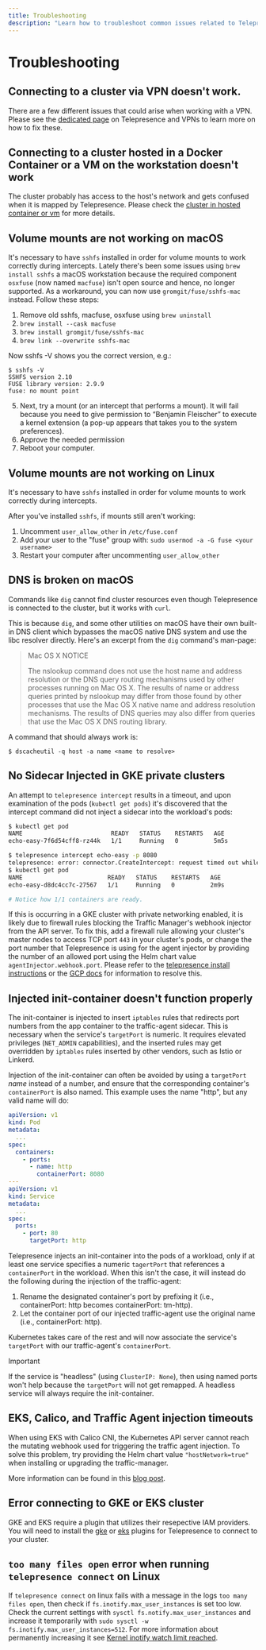 ```yaml
---
title: Troubleshooting
description: "Learn how to troubleshoot common issues related to Telepresence, including intercept issues, cluster connection issues, and errors related to Ambassador Cloud."
---
```


# Troubleshooting

## Connecting to a cluster via VPN doesn't work.

There are a few different issues that could arise when working with a VPN. Please see the [dedicated page](reference/vpn.md) on Telepresence and VPNs to learn more on how to fix these.

## Connecting to a cluster hosted in a Docker Container or a VM on the workstation doesn't work

The cluster probably has access to the host's network and gets confused when it is mapped by Telepresence.
Please check the [cluster in hosted container or vm](howtos/cluster-in-vm.md) for more details.

## Volume mounts are not working on macOS

It's necessary to have `sshfs` installed in order for volume mounts to work correctly during intercepts. Lately there's been some issues using `brew install sshfs` a macOS workstation because the required component `osxfuse` (now named `macfuse`) isn't open source and hence, no longer supported. As a workaround, you can now use `gromgit/fuse/sshfs-mac` instead. Follow these steps:

1. Remove old sshfs, macfuse, osxfuse using `brew uninstall`
2. `brew install --cask macfuse`
3. `brew install gromgit/fuse/sshfs-mac`
4. `brew link --overwrite sshfs-mac`

Now sshfs -V shows you the correct version, e.g.:
```
$ sshfs -V
SSHFS version 2.10
FUSE library version: 2.9.9
fuse: no mount point
```

5. Next, try a mount (or an intercept that performs a mount). It will fail because you need to give permission to “Benjamin Fleischer” to execute a kernel extension (a pop-up appears that takes you to the system preferences).
6. Approve the needed permission
7. Reboot your computer.

## Volume mounts are not working on Linux
It's necessary to have `sshfs` installed in order for volume mounts to work correctly during intercepts.

After you've installed `sshfs`, if mounts still aren't working:
1. Uncomment `user_allow_other` in `/etc/fuse.conf`
2. Add your user to the "fuse" group with: `sudo usermod -a -G fuse <your username>`
3. Restart your computer after uncommenting `user_allow_other` 

## DNS is broken on macOS

Commands like `dig` cannot find cluster resources even though Telepresence is connected to the cluster, but it works
with `curl`.

This is because `dig`, and some other utilities on macOS have their own built-in DNS client which bypasses the macOS
native DNS system and use the libc resolver directly. Here's an excerpt from the `dig` command's man-page:
> Mac OS X NOTICE
> 
> The nslookup command does not use the host name and address resolution or the DNS query routing
> mechanisms used by other processes running on Mac OS X.  The results of name or address queries
> printed by nslookup may differ from those found by other processes that use the Mac OS X native
> name and address resolution mechanisms.  The results of DNS queries may also differ from queries
> that use the Mac OS X DNS routing library.

A command that should always work is:
```console
$ dscacheutil -q host -a name <name to resolve>
```

## No Sidecar Injected in GKE private clusters

An attempt to `telepresence intercept` results in a timeout, and upon examination of the pods (`kubectl get pods`) it's discovered that the intercept command did not inject a sidecar into the workload's pods:

```bash
$ kubectl get pod
NAME                         READY   STATUS    RESTARTS   AGE
echo-easy-7f6d54cff8-rz44k   1/1     Running   0          5m5s

$ telepresence intercept echo-easy -p 8080
telepresence: error: connector.CreateIntercept: request timed out while waiting for agent echo-easy.default to arrive
$ kubectl get pod
NAME                        READY   STATUS    RESTARTS   AGE
echo-easy-d8dc4cc7c-27567   1/1     Running   0          2m9s

# Notice how 1/1 containers are ready.
```

If this is occurring in a GKE cluster with private networking enabled, it is likely due to firewall rules blocking the
Traffic Manager's webhook injector from the API server.
To fix this, add a firewall rule allowing your cluster's master nodes to access TCP port `443` in your cluster's pods,
or change the port number that Telepresence is using for the agent injector by providing the number of an allowed port
using the Helm chart value `agentInjector.webhook.port`.
Please refer to the [telepresence install instructions](install/cloud#gke) or the [GCP docs](https://cloud.google.com/kubernetes-engine/docs/how-to/private-clusters#add_firewall_rules) for information to resolve this.

## Injected init-container doesn't function properly

The init-container is injected to insert `iptables` rules that redirects port numbers from the app container to the
traffic-agent sidecar. This is necessary when the service's `targetPort` is numeric. It requires elevated privileges
(`NET_ADMIN` capabilities), and the inserted rules may get overridden by `iptables` rules inserted by other vendors,
such as Istio or Linkerd.

Injection of the init-container can often be avoided by using a `targetPort` _name_ instead of a number, and  ensure
that  the corresponding container's `containerPort` is also named. This example uses the name "http", but any valid
name will do:
```yaml
apiVersion: v1
kind: Pod
metadata:
  ...
spec:
  containers:
    - ports:
      - name: http
        containerPort: 8080
---
apiVersion: v1
kind: Service
metadata:
  ...
spec:
  ports:
    - port: 80
      targetPort: http
```

Telepresence injects an init-container into the pods of a workload, only if at least one service specifies a numeric
`tagertPort` that references a `containerPort` in the workload. When this isn't the case, it will instead do the
following during the injection of the traffic-agent:

1. Rename the designated container's port by prefixing it (i.e., containerPort: http becomes containerPort: tm-http).
2. Let the container port of our injected traffic-agent use the original name (i.e., containerPort: http).

Kubernetes takes care of the rest and will now associate the service's `targetPort` with our traffic-agent's
`containerPort`.

> [!IMPORTANT]
> If the service is "headless" (using `ClusterIP: None`), then using named ports won't help because the `targetPort` will
> not get remapped. A headless service will always require the init-container.

## EKS, Calico, and Traffic Agent injection timeouts

When using EKS with Calico CNI, the Kubernetes API server cannot reach the mutating webhook
used for triggering the traffic agent injection. To solve this problem, try providing the
Helm chart value `"hostNetwork=true"` when installing or upgrading the traffic-manager.

More information can be found in this [blog post](https://medium.com/@denisstortisilva/kubernetes-eks-calico-and-custom-admission-webhooks-a2956b49bd0d).

## Error connecting to GKE or EKS cluster

GKE and EKS require a plugin that utilizes their resepective IAM providers. 
You will need to install the [gke](install/cloud#gke-authentication-plugin) or [eks](install/cloud#eks-authentication-plugin) plugins 
for Telepresence to connect to your cluster.

## `too many files open` error when running `telepresence connect` on Linux

If `telepresence connect` on linux fails with a message in the logs `too many files open`, then check if `fs.inotify.max_user_instances` is set too low. Check the current settings with `sysctl fs.notify.max_user_instances` and increase it temporarily with `sudo sysctl -w fs.inotify.max_user_instances=512`. For more information about permanently increasing it see [Kernel inotify watch limit reached](https://unix.stackexchange.com/a/13757/514457).

